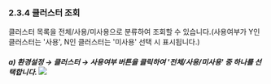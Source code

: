 ### 2.3.4 클러스터 조회

클러스터 목록을 전체/사용/미사용으로 분류하여 조회할 수 있습니다.\(사용여부가 Y인 클러스터는 '사용', N인 클러스터는 '미사용' 선택 시 표시됩니다.\)

##### a\)    환경설정 → 클러스터  →  사용여부 버튼을 클릭하여 '전체/사용/미사용' 중 하나를 선택합니다. ![](/assets/클러조회.png)



